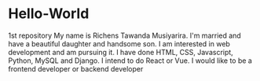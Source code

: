 # Hello-World
1st repository
My name is Richens Tawanda Musiyarira.
I'm married and have a beautiful daughter and handsome son.
I am interested in web development and am pursuing it.
I have done HTML, CSS, Javascript, Python, MySQL and Django.
I intend to do React or Vue.
I would like to be a frontend developer or backend developer
